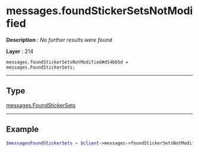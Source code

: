 # messages.foundStickerSetsNotModified

**Description** : *No further results were found*

**Layer** : 214

```tl
messages.foundStickerSetsNotModified#d54b65d = messages.FoundStickerSets;
```

---

## Type

[messages.FoundStickerSets](type/messages.FoundStickerSets)

---

## Example

```php
$messagesFoundStickerSets = $client->messages->foundStickerSetsNotModified();
```